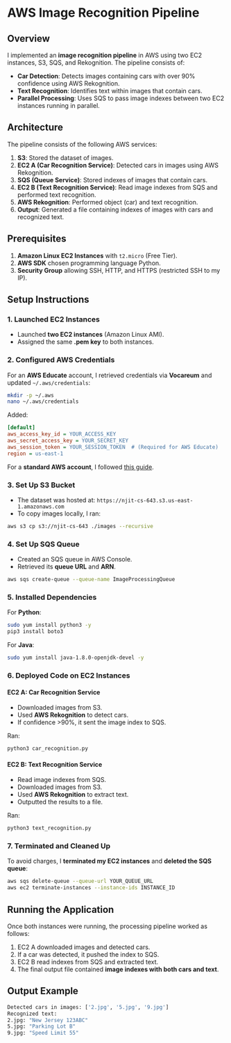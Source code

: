 # AWS Image Recognition Pipeline

## Overview
I implemented an **image recognition pipeline** in AWS using two EC2 instances, S3, SQS, and Rekognition. The pipeline consists of:
- **Car Detection**: Detects images containing cars with over 90% confidence using AWS Rekognition.
- **Text Recognition**: Identifies text within images that contain cars.
- **Parallel Processing**: Uses SQS to pass image indexes between two EC2 instances running in parallel.

## Architecture
The pipeline consists of the following AWS services:
1. **S3**: Stored the dataset of images.
2. **EC2 A (Car Recognition Service)**: Detected cars in images using AWS Rekognition.
3. **SQS (Queue Service)**: Stored indexes of images that contain cars.
4. **EC2 B (Text Recognition Service)**: Read image indexes from SQS and performed text recognition.
5. **AWS Rekognition**: Performed object (car) and text recognition.
6. **Output**: Generated a file containing indexes of images with cars and recognized text.

## Prerequisites
1. **Amazon Linux EC2 Instances** with `t2.micro` (Free Tier).
2. **AWS SDK** chosen programming language Python.
3. **Security Group** allowing SSH, HTTP, and HTTPS (restricted SSH to my IP).

## Setup Instructions

### 1. Launched EC2 Instances
- Launched **two EC2 instances** (Amazon Linux AMI).
- Assigned the same **.pem key** to both instances.

### 2. Configured AWS Credentials
For an **AWS Educate** account, I retrieved credentials via **Vocareum** and updated `~/.aws/credentials`:

```bash
mkdir -p ~/.aws
nano ~/.aws/credentials
```

Added:

```ini
[default]
aws_access_key_id = YOUR_ACCESS_KEY
aws_secret_access_key = YOUR_SECRET_KEY
aws_session_token = YOUR_SESSION_TOKEN  # (Required for AWS Educate)
region = us-east-1
```

For a **standard AWS account**, I followed [this guide](https://docs.aws.amazon.com/rekognition/latest/dg/setup-awscli-sdk.html).

### 3. Set Up S3 Bucket
- The dataset was hosted at: `https://njit-cs-643.s3.us-east-1.amazonaws.com`
- To copy images locally, I ran:

```bash
aws s3 cp s3://njit-cs-643 ./images --recursive
```

### 4. Set Up SQS Queue
- Created an SQS queue in AWS Console.
- Retrieved its **queue URL** and **ARN**.

```bash
aws sqs create-queue --queue-name ImageProcessingQueue
```

### 5. Installed Dependencies
For **Python**:
```bash
sudo yum install python3 -y
pip3 install boto3
```

For **Java**:
```bash
sudo yum install java-1.8.0-openjdk-devel -y
```

### 6. Deployed Code on EC2 Instances

#### EC2 A: Car Recognition Service
- Downloaded images from S3.
- Used **AWS Rekognition** to detect cars.
- If confidence >90%, it sent the image index to SQS.

Ran:

```bash
python3 car_recognition.py
```

#### EC2 B: Text Recognition Service
- Read image indexes from SQS.
- Downloaded images from S3.
- Used **AWS Rekognition** to extract text.
- Outputted the results to a file.

Ran:

```bash
python3 text_recognition.py
```

### 7. Terminated and Cleaned Up
To avoid charges, I **terminated my EC2 instances** and **deleted the SQS queue**:

```bash
aws sqs delete-queue --queue-url YOUR_QUEUE_URL
aws ec2 terminate-instances --instance-ids INSTANCE_ID
```

## Running the Application
Once both instances were running, the processing pipeline worked as follows:
1. EC2 A downloaded images and detected cars.
2. If a car was detected, it pushed the index to SQS.
3. EC2 B read indexes from SQS and extracted text.
4. The final output file contained **image indexes with both cars and text**.

## Output Example
```bash
Detected cars in images: ['2.jpg', '5.jpg', '9.jpg']
Recognized text:
2.jpg: "New Jersey 123ABC"
5.jpg: "Parking Lot B"
9.jpg: "Speed Limit 55"
```
